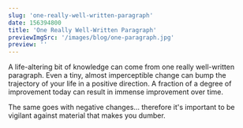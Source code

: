 ```yaml
---
slug: 'one-really-well-written-paragraph'
date: 156394800
title: 'One Really Well-Written Paragraph'
previewImgSrc: '/images/blog/one-paragraph.jpg'
preview: ''
---
```


A life-altering bit of knowledge can come from one really well-written paragraph. Even a tiny, almost imperceptible change can bump the trajectory of your life in a positive direction. A fraction of a degree of improvement today can result in immense improvement over time.

The same goes with negative changes... therefore it's important to be vigilant against material that makes you dumber.
